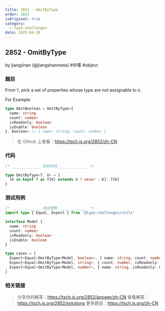 ```yaml
---
title: 2852 - OmitByType
order: 2852
isOriginal: true
category:
  - type-challenges
date: 2025-04-30
---
```


2852 - OmitByType
-------
by jiangshan (@jiangshanmeta) #中等 #object

### 题目

From ```T```, pick a set of properties whose type are not assignable to ```U```.

For Example

```typescript
type OmitBoolean = OmitByType<{
  name: string
  count: number
  isReadonly: boolean
  isEnable: boolean
}, boolean> // { name: string; count: number }
```

> 在 Github 上查看：https://tsch.js.org/2852/zh-CN

### 代码

```ts
/* _____________ 你的代码 _____________ */

type OmitByType<T, U> = {
  [K in keyof T as T[K] extends U ? never : K]: T[K]
}

```

### 测试用例

```ts
/* _____________ 测试用例 _____________ */
import type { Equal, Expect } from '@type-challenges/utils'

interface Model {
  name: string
  count: number
  isReadonly: boolean
  isEnable: boolean
}

type cases = [
  Expect<Equal<OmitByType<Model, boolean>, { name: string, count: number }>>,
  Expect<Equal<OmitByType<Model, string>, { count: number, isReadonly: boolean, isEnable: boolean }>>,
  Expect<Equal<OmitByType<Model, number>, { name: string, isReadonly: boolean, isEnable: boolean }>>,
]

```

### 相关链接

> 分享你的解答：https://tsch.js.org/2852/answer/zh-CN
> 查看解答：https://tsch.js.org/2852/solutions
> 更多题目：https://tsch.js.org/zh-CN
